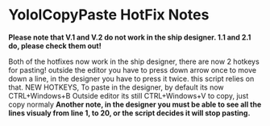 # YololCopyPaste HotFix Notes
<b>Please note that V.1 and V.2 do not work in the ship designer. 1.1 and 2.1 do, please check them out!</b>

Both of the hotfixes now work in the ship designer, there are now 2 hotkeys for pasting! outside the editor you have to press down arrow once to move down a line, in the designer you have to press it twice. this script relies on that. 
NEW HOTKEYS, To paste in the designer, by default its now CTRL+Windows+B Outside editor its still CTRL+Windows+V
 to copy, just copy normaly 
<b>Another note, in the designer you must be able to see all the lines visualy from line 1, to 20, or the script decides it will stop pasting.</b>
